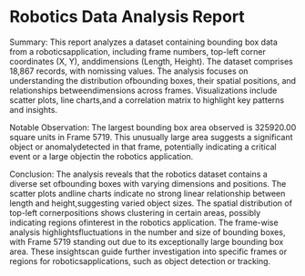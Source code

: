# Robotics Data Analysis Report

Summary: This report analyzes a dataset containing bounding box data from a roboticsapplication, including frame numbers, top-left corner coordinates (X, Y), anddimensions (Length, Height). The dataset comprises 18,867 records, with nomissing values. The analysis focuses on understanding the distribution ofbounding boxes, their spatial positions, and relationships betweendimensions across frames. Visualizations include scatter plots, line charts,and a correlation matrix to highlight key patterns and insights.

Notable Observation: The largest bounding box area observed is 325920.00 square units in Frame 5719. This unusually large area suggests a significant object or anomalydetected in that frame, potentially indicating a critical event or a large objectin the robotics application.

Conclusion: The analysis reveals that the robotics dataset contains a diverse set ofbounding boxes with varying dimensions and positions. The scatter plots andline charts indicate no strong linear relationship between length and height,suggesting varied object sizes. The spatial distribution of top-left cornerpositions shows clustering in certain areas, possibly indicating regions ofinterest in the robotics application. The frame-wise analysis highlightsfluctuations in the number and size of bounding boxes, with Frame 5719 standing out due to its exceptionally large bounding box area. These insightscan guide further investigation into specific frames or regions for roboticsapplications, such as object detection or tracking.

